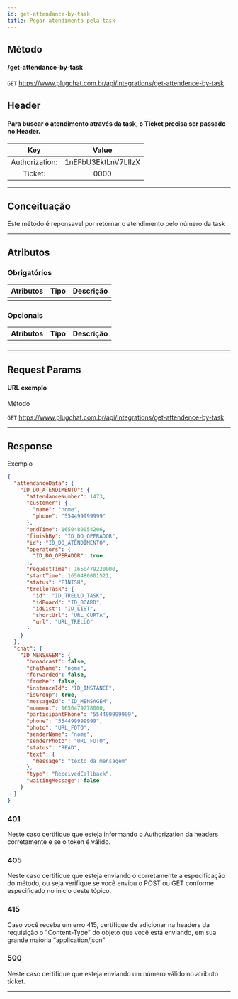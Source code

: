 ```yaml
---
id: get-attendance-by-task
title: Pegar atendimento pela task
---
```


## Método

#### /get-attendance-by-task

`GET` https://www.plugchat.com.br/api/integrations/get-attendence-by-task

## Header

#### Para buscar o atendimento através da task, o Ticket precisa ser passado no Header.

|      Key       |        Value        |
| :------------: | :-----------------: |
| Authorization: | 1nEFbU3EktLnV7LIIzX |
| Ticket:        |        0000         |

---

## Conceituação

Este método é reponsavel por retornar o atendimento pelo número da task

---

## Atributos

### Obrigatórios

| Atributos | Tipo | Descrição |
| :-------- | :--: | :-------- |
|           |      |           |

### Opcionais

| Atributos | Tipo | Descrição |
| :-------- | :--: | :-------- |
|           |      |           |

---

## Request Params

#### URL exemplo

Método

`GET` https://www.plugchat.com.br/api/integrations/get-attendence-by-task

---

## Response

Exemplo

```json
{
  "attendanceData": {
    "ID_DO_ATENDIMENTO": {
      "attendanceNumber": 1473,
      "customer": {
        "name": "nome",
        "phone": "554499999999"
      },
      "endTime": 1650480054206,
      "finishBy": "ID_DO_OPERADOR",
      "id": "ID_DO_ATENDIMENTO",
      "operators": {
        "ID_DO_OPERADOR": true
      },
      "requestTime": 1650479220000,
      "startTime": 1650480001521,
      "status": "FINISH",
      "trelloTask": {
        "id": "ID_TRELLO_TASK",
        "idBoard": "ID_BOARD",
        "idList": "ID_LIST",
        "shortUrl": "URL_CURTA",
        "url": "URL_TRELLO"
      }
    }
  },
  "chat": {
    "ID_MENSAGEM": {
      "broadcast": false,
      "chatName": "nome",
      "forwarded": false,
      "fromMe": false,
      "instanceId": "ID_INSTANCE",
      "isGroup": true,
      "messageId": "ID_MENSAGEM",
      "momment": 1650479278000,
      "participantPhone": "554499999999",
      "phone": "554499999999",
      "photo": "URL_FOTO",
      "senderName": "nome",
      "senderPhoto": "URL_FOTO",
      "status": "READ",
      "text": {
        "message": "texto da mensagem"
      },
      "type": "ReceivedCallback",
      "waitingMessage": false
    }
  }
}
```

### 401

Neste caso certifique que esteja informando o Authorization da headers corretamente e se o token é válido.

### 405

Neste caso certifique que esteja enviando o corretamente a especificação do método, ou seja verifique se você enviou o POST ou GET conforme especificado no inicio deste tópico.

### 415

Caso você receba um erro 415, certifique de adicionar na headers da requisição o "Content-Type" do objeto que você está enviando, em sua grande maioria "application/json"

### 500

Neste caso certifique que esteja enviando um número válido no atributo ticket.

---
